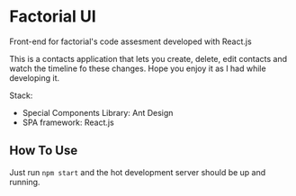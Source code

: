 # Factorial UI

Front-end for factorial's code assesment developed with React.js

This is a contacts application that lets you create, delete, edit contacts and watch the timeline fo these changes. Hope you enjoy it as I had while developing it.

Stack:
  - Special Components Library: Ant Design
  - SPA framework: React.js

## How To Use

Just run `npm start` and the hot development server should be up and running.
